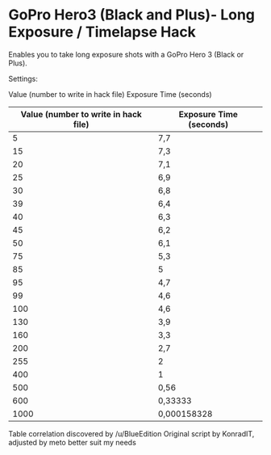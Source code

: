 # GoPro Hero3 (Black and Plus)- Long Exposure / Timelapse Hack

Enables you to take long exposure shots with a GoPro Hero 3 (Black or Plus).

Settings:

Value (number to write in hack file) 	Exposure Time (seconds)
<table>
<thead>
<tr>
<th>Value (number to write in hack file)</th>
<th>Exposure Time (seconds)</th>
</tr>
</thead>
<tbody>
<tr>
<td>5</td>
<td>7,7</td>
</tr>
<tr>
<td>15</td>
<td>7,3</td>
</tr>
<tr>
<td>20</td>
<td>7,1</td>
</tr>
<tr>
<td>25</td>
<td>6,9</td>
</tr>
<tr>
<td>30</td>
<td>6,8</td>
</tr>
<tr>
<td>39</td>
<td>6,4</td>
</tr>
<tr>
<td>40</td>
<td>6,3</td>
</tr>
<tr>
<td>45</td>
<td>6,2</td>
</tr>
<tr>
<td>50</td>
<td>6,1</td>
</tr>
<tr>
<td>75</td>
<td>5,3</td>
</tr>
<tr>
<td>85</td>
<td>5</td>
</tr>
<tr>
<td>95</td>
<td>4,7</td>
</tr>
<tr>
<td>99</td>
<td>4,6</td>
</tr>
<tr>
<td>100</td>
<td>4,6</td>
</tr>
<tr>
<td>130</td>
<td>3,9</td>
</tr>
<tr>
<td>160</td>
<td>3,3</td>
</tr>
<tr>
<td>200</td>
<td>2,7</td>
</tr>
<tr>
<td>255</td>
<td>2</td>
</tr>
<tr>
<td>400</td>
<td>1</td>
</tr>
<tr>
<td>500</td>
<td>0,56</td>
</tr>
<tr>
<td>600</td>
<td>0,33333</td>
</tr>
<tr>
<td>1000</td>
<td>0,000158328</td>
</tr></tbody></table>

Table correlation discovered by /u/BlueEdition
Original script by KonradIT, adjusted by meto better suit my needs

